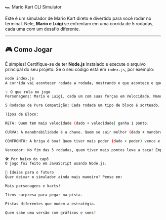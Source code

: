  🏎️ Mario Kart CLI Simulator

Este é um simulador de Mario Kart direto e divertido para você rodar no terminal. Nele, **Mario e Luigi** se enfrentam em uma corrida de 5 rodadas, cada uma com um desafio diferente.

---

## 🎮 Como Jogar

É simples! Certifique-se de ter **Node.js** instalado e execute o arquivo principal do seu projeto. Se o seu código está em `index.js`, por exemplo:

```bash
node index.js
A corrida vai acontecer rodada a rodada, mostrando o que acontece e quem pontua.

✨ O que rola no jogo
Personagens: Mario e Luigi, cada um com suas forças em Velocidade, Manobrabilidade e Poder.

5 Rodadas de Pura Competição: Cada rodada um tipo de bloco é sorteado, exigindo diferentes habilidades dos pilotos.

Tipos de Bloco:

RETA: Quem tem mais velocidade (dado + velocidade) ganha 1 ponto.

CURVA: A manobrabilidade é a chave. Quem se sair melhor (dado + manobrabilidade) leva 1 ponto.

CONFRONTO: A briga é boa! Quem tiver mais poder (dado + poder) vence e ganha um TURBO (+1 ponto). O perdedor azarado pode pegar um CASCO (-1 ponto) ou uma BOMBA (-2 pontos). Ninguém perde ponto se já estiver com 0. Se empatar, ninguém ganha ou perde.

Vencedor: No fim das 5 rodadas, quem tiver mais pontos leva a taça! Empate significa que ninguém venceu.

🛠️ Por baixo do capô
O jogo foi feito em JavaScript usando Node.js.

🚀 Ideias para o futuro
Quer deixar o simulador ainda mais maneiro? Pense em:

Mais personagens e karts!

Itens surpresa para pegar na pista.

Pistas diferentes que mudem a estratégia.

Quem sabe uma versão com gráficos e sons?
